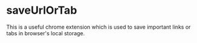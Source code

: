# saveUrlOrTab
This is a useful chrome extension which is used to save important links or tabs in browser's local storage.
